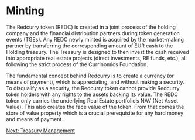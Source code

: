 # Minting
The Redcurry token (REDC) is created in a joint process of the holding company and the financial distribution partners during token generation events (TGEs). Any REDC newly minted is acquired by the market-making partner by transferring the corresponding amount of EUR cash to the Holding treasury. The Treasury is designed to then invest the cash received into appropriate real estate projects (direct investments, RE funds, etc.), all following the strict process of the Currinomics Foundation.
 
<!-- During turbulent market conditions where REDC price rises above NAV, the Redcurry mint is opened and new REDC may be minted solely at NAV, enabling arbitrage opportunities for the market participant.
 
Any minting of a new Redcurry token is triggered by a Euro or Euro stablecoin payment to the Holding. As the minting of new REDC can only occur at the current NAV. -->
 
The fundamental concept behind Redcurry is to create a currency (or means of payment), which is appreciating, and without making a security. To disqualify as a security, the Redcurry token cannot provide Redcurry token holders with any rights to the assets backing its value. The REDC token only carries the underlying Real Estate portfolio’s NAV (Net Asset Value). This also creates the face value of the token. From that comes the store of value property which is a crucial prerequisite for any hard money and means of payment.

<!-- [Next: Distribution](minting/distribution.md) -->
[Next: Treasury Management](/asset/treasury/treasury.md)

